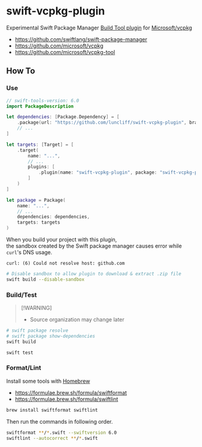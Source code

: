 # swift-vcpkg-plugin

Experimental Swift Package Manager [Build Tool plugin](https://github.com/swiftlang/swift-package-manager/blob/main/Documentation/Plugins.md) for [Microsoft/vcpkg](https://github.com/microsoft/vcpkg)

* https://github.com/swiftlang/swift-package-manager
* https://github.com/microsoft/vcpkg
* https://github.com/microsoft/vcpkg-tool

## How To

### Use

```swift
// swift-tools-version: 6.0
import PackageDescription

let dependencies: [Package.Dependency] = [
    .package(url: "https://github.com/luncliff/swift-vcpkg-plugin", branch: "main"),
    // ...
]

let targets: [Target] = [
    .target(
        name: "...",
        // ...
        plugins: [
            .plugin(name: "swift-vcpkg-plugin", package: "swift-vcpkg-plugin")
        ]
    )
]

let package = Package(
    name: "...",
    // ...
    dependencies: dependencies,
    targets: targets
)
```

When you build your project with this plugin,  
the sandbox created by the Swift package manager causes error while `curl`'s DNS usage.

```log
curl: (6) Could not resolve host: github.com
```

```bash
# Disable sandbox to allow plugin to download & extract .zip file
swift build --disable-sandbox
```

### Build/Test

>
> [!WARNING]
> * Source organization may change later
>

```bash
# swift package resolve
# swift package show-dependencies
swift build
```

```bash
swift test
```

### Format/Lint

Install some tools with [Homebrew](https://brew.sh)

* https://formulae.brew.sh/formula/swiftformat
* https://formulae.brew.sh/formula/swiftlint

```bash
brew install swiftformat swiftlint
```

Then run the commands in following order.

```bash
swiftformat **/*.swift --swiftversion 6.0
swiftlint --autocorrect **/*.swift
```

